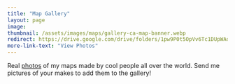 ```yaml
---
title: "Map Gallery"
layout: page
image: 
thumbnail: /assets/images/maps/gallery-ca-map-banner.webp
redirect: https://drive.google.com/drive/folders/1pw9P0t5OpVv6Tc1DUpWAdaCa7DSrd4pi?usp=sharing
more-link-text: "View Photos"
---
```


Real [photos](https://drive.google.com/drive/folders/1pw9P0t5OpVv6Tc1DUpWAdaCa7DSrd4pi?usp=sharing) of my maps made by cool people all over the world. Send me pictures of your makes to add them to the gallery!
